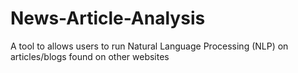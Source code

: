 # News-Article-Analysis
 A tool to allows users to run Natural Language Processing (NLP) on articles/blogs found on other websites

